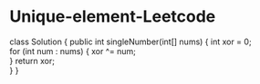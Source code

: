 # Unique-element-Leetcode
class Solution {
    public int singleNumber(int[] nums) {
        int xor = 0;  
        for (int num : nums) {
            xor ^= num;  
        }
        return xor;  
    }
}
